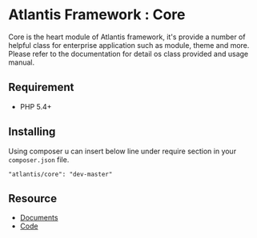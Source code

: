 # Atlantis Framework : Core

Core is the heart module of Atlantis framework, it's provide a number of helpful class for enterprise application such as module, theme and more. Please refer to the documentation for detail os class provided and usage manual.

## Requirement
- PHP 5.4+

## Installing

Using composer u can insert below line under require section in your `composer.json` file.

    "atlantis/core": "dev-master"

## Resource

- [Documents](#)
- [Code](https://github.com/atlantisx/core.git)


